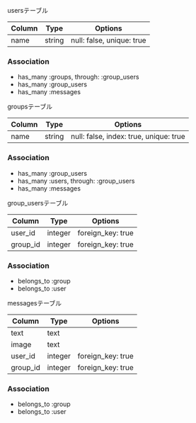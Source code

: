usersテーブル

|Column|Type|Options|
|------|----|-------|
|name|string|null: false, unique: true|

### Association
- has_many :groups, through: :group_users
- has_many :group_users
- has_many :messages

groupsテーブル

|Column|Type|Options|
|------|----|-------|
|name|string|null: false, index: true, unique: true|

### Association
- has_many :group_users
- has_many :users, through: :group_users
- has_many :messages

group_usersテーブル

|Column|Type|Options|
|------|----|-------|
|user_id|integer|foreign_key: true|
|group_id|integer|foreign_key: true|

### Association
- belongs_to :group
- belongs_to :user

messagesテーブル

|Column|Type|Options|
|------|----|-------|
|text|text||
|image|text||
|user_id|integer|foreign_key: true|
|group_id|integer|foreign_key: true|

### Association
- belongs_to :group
- belongs_to :user
